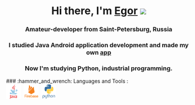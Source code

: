 <h1 align="center">Hi there, I'm <a href="https://t.me/lypoka" target="_blank">Egor</a> 
<img src="https://github.com/blackcater/blackcater/raw/main/images/Hi.gif" height="32"/></h1>
<h3 align="center">Amateur-developer from Saint-Petersburg, Russia </h3>
<h3 align="center">I studied Java Android application development and made my own <a href="https://github.com/artkegor/Kanlane" target="_blank">app</a></h3>
<h3 align="center">Now I'm studying Python, industrial programming.</h3>
### :hammer_and_wrench: Languages and Tools :
<div>
  <img src="https://github.com/devicons/devicon/blob/master/icons/java/java-original-wordmark.svg" title="Java" alt="Java" width="40" height="40"/>&nbsp;
  <img src="https://github.com/devicons/devicon/blob/master/icons/firebase/firebase-plain-wordmark.svg" title="Firebase" alt="Firebase" width="40" height="40"/>&nbsp;
  <img src="https://github.com/devicons/devicon/blob/master/icons/python/python-original-wordmark.svg" title="Python" alt="Python" width="40" height="40"/>&nbsp;
  
  

